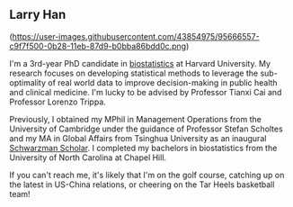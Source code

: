 ## Larry Han

(https://user-images.githubusercontent.com/43854975/95666557-c9f7f500-0b28-11eb-87d9-b0bba86bdd0c.png)

I'm a 3rd-year PhD candidate in [biostatistics](https://www.hsph.harvard.edu/biostatistics/) at Harvard University. My research focuses on developing statistical methods to leverage the sub-optimality of real world data to improve decision-making in public health and clinical medicine. I'm lucky to be advised by Professor Tianxi Cai and Professor Lorenzo Trippa.

Previously, I obtained my MPhil in Management Operations from the University of Cambridge under the guidance of Professor Stefan Scholtes and my MA in Global Affairs from Tsinghua University as an inaugural [Schwarzman Scholar](https://www.schwarzmanscholars.org/). I completed my bachelors in biostatistics from the University of North Carolina at Chapel Hill.

If you can't reach me, it's likely that I'm on the golf course, catching up on the latest in US-China relations, or cheering on the Tar Heels basketball team!
